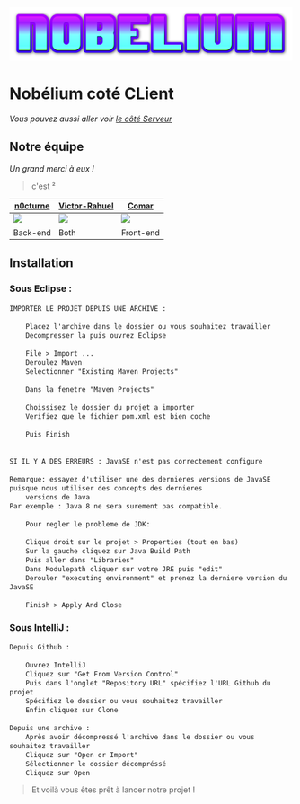 ![](https://github.com/Tigercocotiger/Nobelium-Client/blob/main/src/main/resources/Images/client/Nobelium.png?raw=true)
# Nobélium coté CLient 
*Vous pouvez aussi aller voir [le côté Serveur](https://github.com/Tigercocotiger/Nobelium-Serveur)*

## Notre équipe

*Un grand merci à eux !*
> c'est ²

[n0cturne](https://github.com/RemiMarsal57) | [Victor-Rahuel](https://github.com/Victor-Rahuel) | [Comar](https://github.com/Tigercocotiger)
------------- | ------------- | -------------
![](https://avatars.githubusercontent.com/u/70938814?v=4)| ![](https://avatars.githubusercontent.com/u/70938543?v=4) | ![](https://avatars.githubusercontent.com/u/70936597?v=4)
Back-end | Both | Front-end


## Installation 
### Sous Eclipse : 


    IMPORTER LE PROJET DEPUIS UNE ARCHIVE :

        Placez l'archive dans le dossier ou vous souhaitez travailler
        Decompresser la puis ouvrez Eclipse

        File > Import ...
        Deroulez Maven
        Selectionner "Existing Maven Projects"

        Dans la fenetre "Maven Projects"

        Choissisez le dossier du projet a importer
        Verifiez que le fichier pom.xml est bien coche

        Puis Finish


    SI IL Y A DES ERREURS : JavaSE n'est pas correctement configure

    Remarque: essayez d'utiliser une des dernieres versions de JavaSE puisque nous utiliser des concepts des dernieres   
        versions de Java
    Par exemple : Java 8 ne sera surement pas compatible.

        Pour regler le probleme de JDK: 

        Clique droit sur le projet > Properties (tout en bas)
        Sur la gauche cliquez sur Java Build Path
        Puis aller dans "Libraries"
        Dans Modulepath cliquer sur votre JRE puis "edit"
        Derouler "executing environment" et prenez la derniere version du JavaSE

        Finish > Apply And Close

### Sous IntelliJ  :
    Depuis Github : 
    
        Ouvrez IntelliJ
        Cliquez sur "Get From Version Control"
        Puis dans l'onglet "Repository URL" spécifiez l'URL Github du projet
        Spécifiez le dossier ou vous souhaitez travailler
        Enfin cliquez sur Clone

    Depuis une archive : 
        Après avoir décompressé l'archive dans le dossier ou vous souhaitez travailler
        Cliquez sur "Open or Import"
        Sélectionner le dossier décompréssé
        Cliquez sur Open    
    
> Et voilà vous êtes prêt à lancer notre projet !
